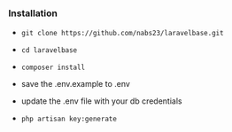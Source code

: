 ### Installation
* `git clone https://github.com/nabs23/laravelbase.git`

* `cd laravelbase`

* `composer install`

* save the .env.example to .env

* update the .env file with your db credentials

* `php artisan key:generate`
